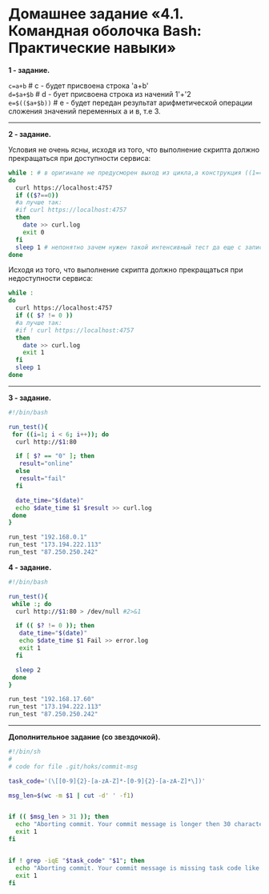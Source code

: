 # Домашнее задание «4.1. Командная оболочка Bash: Практические навыки»

**1 - задание.**

`c=a+b`  # с - будет присвоена строка 'a+b'    
`d=$a+$b`  # d - бует присвоена строка из начений 1'+'2    
`e=$(($a+$b))`  # e - будет передан результат арифметической операции сложения значений переменных а и в, т.е 3.

---

**2 - задание.**

Условия не очень ясны, исходя из того, что выполнение скрипта должно прекращаться при доступности сервиса:
```bash
while : # в оригинале не предусморен выход из цикла,а конструкция ((1==1)) вообще не требуется
do
  curl https://localhost:4757
  if (($?==0))
  #а лучше так:
  #if curl https://localhost:4757
  then
    date >> curl.log
    exit 0
  fi
  sleep 1 # непонятно зачем нужен такой интенсивный тест да еще с записью в лог, добавил паузу 1 сек
done
```

Исходя из того, что выполнение скрипта должно прекращаться при недоступности сервиса:
```bash
while :
do
  curl https://localhost:4757
  if (( $? != 0 ))
  #а лучше так:
  #if ! curl https://localhost:4757
  then
    date >> curl.log
    exit 1
  fi
  sleep 1
done
```

---

**3 - задание.**

```bash
#!/bin/bash

run_test(){
 for ((i=1; i < 6; i++)); do
  curl http://$1:80

  if [ $? == "0" ]; then
   result="online"
  else
   result="fail"
  fi

  date_time="$(date)"
  echo $date_time $1 $result >> curl.log
 done
}

run_test "192.168.0.1"
run_test "173.194.222.113"
run_test "87.250.250.242"

```

**4 - задание.**

```bash
#!/bin/bash

run_test(){
 while :; do
  curl http://$1:80 > /dev/null #2>&1

  if (( $? != 0 )); then
   date_time="$(date)"
   echo $date_time $1 Fail >> error.log
   exit 1
  fi

  sleep 2
 done
}

run_test "192.168.17.60"
run_test "173.194.222.113"
run_test "87.250.250.242"
```

---

**Дополнительное задание (со звездочкой).**

```bash
#!/bin/sh
#
# code for file .git/hoks/commit-msg

task_code='(\[[0-9]{2}-[a-zA-Z]*-[0-9]{2}-[a-zA-Z]*\])'

msg_len=$(wc -m $1 | cut -d' ' -f1)


if (( $msg_len > 31 )); then
  echo "Aborting commit. Your commit message is longer then 30 characters." >&2
  exit 1
fi


if ! grep -iqE "$task_code" "$1"; then
  echo "Aborting commit. Your commit message is missing task code like [01-script-01-test]" >&2
  exit 1
fi
```